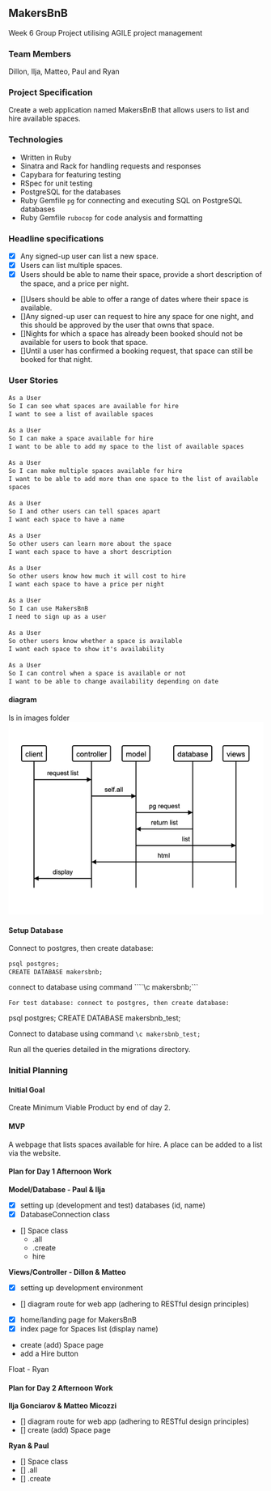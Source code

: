 ## MakersBnB

Week 6 Group Project utilising AGILE project management

### Team Members

Dillon, Ilja, Matteo, Paul and Ryan

### Project Specification

Create a web application named MakersBnB that allows users to list and hire available spaces.

### Technologies

- Written in Ruby
- Sinatra and Rack for handling requests and responses
- Capybara for featuring testing
- RSpec for unit testing
- PostgreSQL for the databases
- Ruby Gemfile ```pg``` for connecting and executing SQL on PostgreSQL databases
- Ruby Gemfile ```rubocop``` for code analysis and formatting

### Headline specifications

- [x] Any signed-up user can list a new space.
- [x] Users can list multiple spaces.
- [x] Users should be able to name their space, provide a short description of the space, and a price per night.
- []Users should be able to offer a range of dates where their space is available.
- []Any signed-up user can request to hire any space for one night, and this should be approved by the user that owns that space.
- []Nights for which a space has already been booked should not be available for users to book that space.
- []Until a user has confirmed a booking request, that space can still be booked for that night.

### User Stories

```
As a User
So I can see what spaces are available for hire
I want to see a list of available spaces

As a User
So I can make a space available for hire
I want to be able to add my space to the list of available spaces

As a User
So I can make multiple spaces available for hire
I want to be able to add more than one space to the list of available spaces

As a User
So I and other users can tell spaces apart
I want each space to have a name

As a User
So other users can learn more about the space
I want each space to have a short description

As a User
So other users know how much it will cost to hire
I want each space to have a price per night

As a User
So I can use MakersBnB
I need to sign up as a user

As a User
So other users know whether a space is available
I want each space to show it's availability

As a User
So I can control when a space is available or not
I want to be able to change availability depending on date
```
#### diagram
Is in images folder
<img src="images/mvcdiagram.png">

#### Setup Database
Connect to postgres, then create database:
````
psql postgres;
CREATE DATABASE makersbnb;
````
connect to database using command ````\c makersbnb;```
````
For test database: connect to postgres, then create database:
````
psql postgres;
CREATE DATABASE makersbnb_test;

Connect to database using command ````\c makersbnb_test;````

Run all the queries detailed in the migrations directory.


### Initial Planning

#### Initial Goal
Create Minimum Viable Product by end of day 2.

#### MVP
A webpage that lists spaces available for hire.
A place can be added to a list via the website.


#### Plan for Day 1 Afternoon Work

**Model/Database - Paul & Ilja**

- [x] setting up (development and test) databases (id, name)
- [x] DatabaseConnection class
- [] Space class
  - .all
  - .create
  - hire

**Views/Controller - Dillon & Matteo**

- [x] setting up development environment
- [] diagram route for web app (adhering to RESTful design principles)
- [x] home/landing page for MakersBnB
- [x] index page for Spaces list (display name)
- create (add) Space page
- add a Hire button

Float - Ryan

#### Plan for Day 2 Afternoon Work


**Ilja Gonciarov & Matteo Micozzi**
- [] diagram route for web app (adhering to RESTful design principles)
- [] create (add) Space page

**Ryan & Paul**
- [] Space class
 - [] .all
 - [] .create
